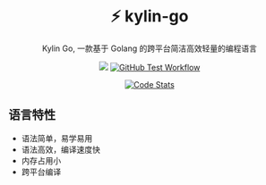 <div align="center">

# ⚡  kylin-go
Kylin Go,  一款基于 Golang 的跨平台简洁高效轻量的编程语言

<a target="_blank" href="https://github.com/zmh-program/kylin-go">
<img src="https://img.shields.io/github/last-commit/zmh-program/kylin-go" /></a>
<a href="https://github.com/zmh-program/kylin-go/actions/workflows/build.yaml">
<img src="https://img.shields.io/github/actions/workflow/status/zmh-program/kylin-go/build.yaml?branch=main" alt="GitHub Test Workflow"></a>
<br>

[![Code Stats](https://stats.deeptrain.net/repo/zmh-program/kylin-go/?theme=light)](https://github.com/zmh-program/kylin-go)

</div>

## 语言特性
- 语法简单，易学易用
- 语法高效，编译速度快
- 内存占用小
- 跨平台编译
